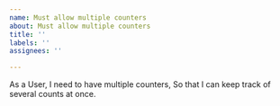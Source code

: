 ```yaml
---
name: Must allow multiple counters
about: Must allow multiple counters
title: ''
labels: ''
assignees: ''

---
```


As a User, I need to have multiple counters, So that I can keep track of several counts at once.
